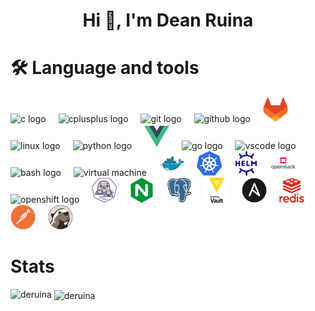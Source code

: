 <h1 align="center">Hi 👋, I'm Dean Ruina</h1>

<h1 align="left">🛠 Language and tools</h1>
<p align="left">
  <img src="https://cdn.jsdelivr.net/gh/devicons/devicon/icons/c/c-original.svg" height="40" alt="c logo"  />
  <img width="12" />
  <img src="https://cdn.jsdelivr.net/gh/devicons/devicon/icons/cplusplus/cplusplus-original.svg" height="40" alt="cplusplus logo"  />
  <img width="12" />
  <img src="https://cdn.jsdelivr.net/gh/devicons/devicon/icons/git/git-original.svg" height="40" alt="git logo"  />
  <img width="12" />
  <img src="https://cdn.jsdelivr.net/gh/devicons/devicon/icons/github/github-original.svg" height="40" alt="github logo"  />
 <img width="12" />
<img src="https://github.com/devicons/devicon/blob/v2.16.0/icons/gitlab/gitlab-original.svg" height="40" alt="Gitlab logo"  />
  <img width="12" />
  <img src="https://cdn.jsdelivr.net/gh/devicons/devicon/icons/linux/linux-original.svg" height="40" alt="linux logo"  />
  <img width="12" />
  <img src="https://cdn.jsdelivr.net/gh/devicons/devicon/icons/python/python-original.svg" height="40" alt="python logo"  />
  <img width="12" />
<img src="https://github.com/devicons/devicon/blob/v2.16.0/icons/vuejs/vuejs-original.svg" height="40" alt="vuejs logo"  />
  <img width="12" />
  <img src="https://cdn.jsdelivr.net/gh/devicons/devicon/icons/go/go-original.svg" height="40" alt="go logo"  />
  <img width="12" />
  <img src="https://cdn.jsdelivr.net/gh/devicons/devicon/icons/vscode/vscode-original.svg" height="40" alt="vscode logo"  />
  <img width="12" />
  <img src="https://cdn.jsdelivr.net/gh/devicons/devicon/icons/bash/bash-original.svg" height="40" alt="bash logo"  />
  <img width="12" />
  <img src="https://user-images.githubusercontent.com/33158051/103466649-c1245300-4d14-11eb-9637-be3297299c01.png" height="40" alt="virtual machine"  />
 <img width="12" />
  <img src="https://github.com/devicons/devicon/blob/v2.16.0/icons/docker/docker-original.svg" height="40" alt="docker logo"  />
 <img width="12" />
  <img src="https://github.com/devicons/devicon/blob/v2.16.0/icons/kubernetes/kubernetes-original.svg" height="40" alt="Kubernetes logo"  />
 <img width="12" />
 <img src="https://github.com/devicons/devicon/blob/v2.16.0/icons/helm/helm-original.svg" height="40" alt="Helm logo"  />
 <img width="12" />
 <img src="https://github.com/devicons/devicon/blob/v2.16.0/icons/openstack/openstack-original-wordmark.svg" height="40" alt="openstack logo"  />
 <img width="12" />
 <img src="https://avatars.githubusercontent.com/u/792337?s=200&v=4" height="40" alt="openshift logo"  />
 <img width="12" />
 <img src="https://github.com/devicons/devicon/blob/v2.16.0/icons/podman/podman-original.svg" height="40" alt="Podman logo"  />
 <img width="12" />
 <img src="https://github.com/devicons/devicon/blob/v2.16.0/icons/nginx/nginx-original.svg" height="40" alt="Nginx logo"  />
 <img width="12" />
 <img src="https://github.com/devicons/devicon/blob/v2.16.0/icons/postgresql/postgresql-original.svg" height="40" alt="PostgreSQL logo"  />
 <img width="12" />
<img src="https://github.com/devicons/devicon/blob/v2.16.0/icons/vault/vault-original-wordmark.svg" height="40" alt="Hashicorp vault logo"  />
 <img width="12" />
<img src="https://github.com/devicons/devicon/blob/v2.16.0/icons/ansible/ansible-original.svg" height="40" alt="Ansible logo"  />
 <img width="12" />
<img src="https://github.com/devicons/devicon/blob/v2.16.0/icons/redis/redis-plain-wordmark.svg" height="40" alt="redis logo"  />
  <img width="12" />
<img src="https://github.com/devicons/devicon/blob/v2.16.0/icons/postman/postman-original.svg" height="40" alt="Postman logo"  />
  <img width="12" />
  <img src="https://github.com/devicons/devicon/blob/v2.16.0/icons/dbeaver/dbeaver-original.svg" height="40" alt="dbeaver logo"  />
  <img width="12" />
</p>

<h1 align="left">Stats</h1>


<p><img align="left" src="https://github-readme-stats.vercel.app/api/top-langs?username=deruina&show_icons=true&locale=en&layout=compact" alt="deruina" /></p>

<p>&nbsp;<img align="center" src="https://github-readme-stats.vercel.app/api?username=deruina&show_icons=true&locale=en" alt="deruina" /></p>

